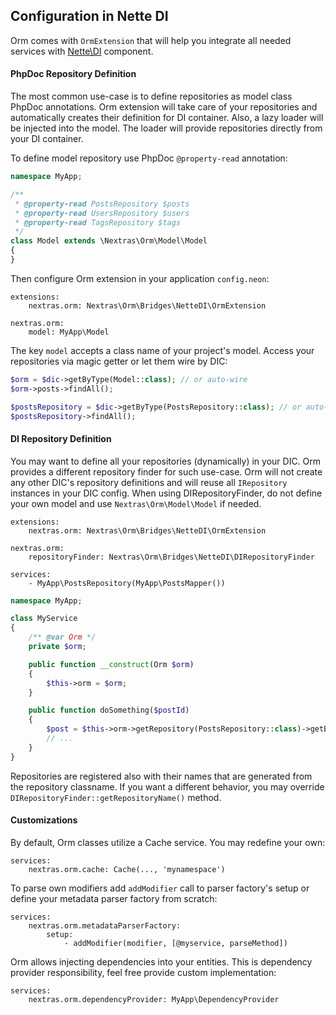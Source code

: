 ## Configuration in Nette DI

Orm comes with `OrmExtension` that will help you integrate all needed services with [Nette\DI](http://doc.nette.org/en/dependency-injection) component.

#### PhpDoc Repository Definition

The most common use-case is to define repositories as model class PhpDoc annotations. Orm extension will take care of your repositories and automatically creates their definition for DI container. Also, a lazy loader will be injected into the model. The loader will provide repositories directly from your DI container.

To define model repository use PhpDoc `@property-read` annotation:

```php
namespace MyApp;

/**
 * @property-read PostsRepository $posts
 * @property-read UsersRepository $users
 * @property-read TagsRepository $tags
 */
class Model extends \Nextras\Orm\Model\Model
{
}
```

Then configure Orm extension in your application `config.neon`:

```neon
extensions:
	nextras.orm: Nextras\Orm\Bridges\NetteDI\OrmExtension

nextras.orm:
	model: MyApp\Model
```

The key `model` accepts a class name of your project's model. Access your repositories via magic getter or let them wire by DIC:

```php
$orm = $dic->getByType(Model::class); // or auto-wire
$orm->posts->findAll();

$postsRepository = $dic->getByType(PostsRepository::class); // or auto-wire
$postsRepository->findAll();
```

#### DI Repository Definition

You may want to define all your repositories (dynamically) in your DIC. Orm provides a different repository finder for such use-case. Orm will not create any other DIC's repository definitions and will reuse all `IRepository` instances in your DIC config. When using DIRepositoryFinder, do not define your own model and use `Nextras\Orm\Model\Model` if needed.

```neon
extensions:
	nextras.orm: Nextras\Orm\Bridges\NetteDI\OrmExtension

nextras.orm:
	repositoryFinder: Nextras\Orm\Bridges\NetteDI\DIRepositoryFinder

services:
	- MyApp\PostsRepository(MyApp\PostsMapper())
```

```php
namespace MyApp;

class MyService
{
	/** @var Orm */
	private $orm;

	public function __construct(Orm $orm)
	{
		$this->orm = $orm;
	}

	public function doSomething($postId)
	{
		$post = $this->orm->getRepository(PostsRepository::class)->getById($postId);
		// ...
	}
}
```

Repositories are registered also with their names that are generated from the repository classname. If you want a different behavior, you may override `DIRepositoryFinder::getRepositoryName()` method.


#### Customizations

By default, Orm classes utilize a Cache service. You may redefine your own:

```neon
services:
	nextras.orm.cache: Cache(..., 'mynamespace')
```

To parse own modifiers add `addModifier` call to parser factory's setup or define your metadata parser factory from scratch:

```neon
services:
	nextras.orm.metadataParserFactory:
		setup:
			- addModifier(modifier, [@myservice, parseMethod])
```

Orm allows injecting dependencies into your entities. This is dependency provider responsibility, feel free provide custom implementation:

```neon
services:
	nextras.orm.dependencyProvider: MyApp\DependencyProvider
```

